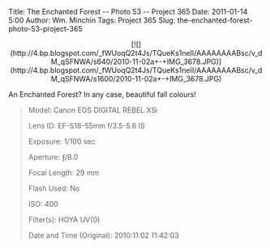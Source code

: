Title: The Enchanted Forest -- Photo 53 -- Project 365
Date: 2011-01-14 5:00
Author: Wm. Minchin
Tags: Project 365
Slug: the-enchanted-forest-photo-53-project-365

<div class="separator" style="clear: both; text-align: center;">

<p>
[![](http://4.bp.blogspot.com/_fWUoqQ2t4Js/TQueKs1neII/AAAAAAAABsc/v_dM_qSFNWA/s640/2010-11-02a+-+IMG_3678.JPG)](http://4.bp.blogspot.com/_fWUoqQ2t4Js/TQueKs1neII/AAAAAAAABsc/v_dM_qSFNWA/s1600/2010-11-02a+-+IMG_3678.JPG)

</div>

An Enchanted Forest? In any case, beautiful fall colours!

> 
> <span style="color: #666666;">Model: </span>Canon EOS DIGITAL REBEL
> XSi
>
> <span style="color: #666666;">Lens ID: </span>EF-S18-55mm f/3.5-5.6
> IS
>
> <span style="color: #666666;">Exposure: </span>1/100 sec
>
> <span style="color: #666666;">Aperture: </span>ƒ/8.0
>
> <span style="color: #666666;">Focal Length: </span>29 mm
>
> <span style="color: #666666;">Flash Used: </span>No
>
> <span style="color: #666666;">ISO: </span>400
>
> <span style="color: #666666;">Filter(s): </span>HOYA UV(0)
>
> <span style="color: #666666;">Date and Time
> (Original): </span>2010:11:02 11:42:03
>
> <p>

